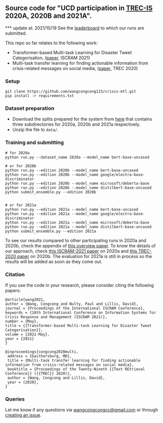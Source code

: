 ## Source code for "UCD participation in [TREC-IS](http://dcs.gla.ac.uk/~richardm/TREC_IS/) 2020A, 2020B and 2021A".

*** update at: 2021/10/19
See the [leaderboard](https://trecis.github.io/) to which our runs are submitted.

This repo so far relates to the following work:
- Transformer-based Multi-task Learning for Disaster Tweet Categorisation, ([paper](paper/ISCRAM_crisis_mtl.pdf), ISCRAM 2021)
- Multi-task transfer learning for finding actionable information from crisis-related messages on social media, ([paper](https://trec.nist.gov/pubs/trec29/papers/UCD-CS.IS.pdf), TREC 2020)


### Setup

```
git clone https://github.com/wangcongcong123/crisis-mtl.git
pip install -r requirements.txt
```

### Dataset preparation

- Download the splits prepared for the system from [here](https://drive.google.com/drive/folders/1phDaJMCk1TtAai-1NZZwlUpv8p2rhsAF?usp=sharing) that contains three subdirectories for 2020a, 2020b and 2021a respectively.
- Unzip the file to `data/`.

### Training and submitting

```
# for 2020a
python run.py --dataset_name 2020a --model_name bert-base-uncased

# or for 2020b
python run.py --edition 2020b --model_name bert-base-uncased
python run.py --edition 2020b --model_name google/electra-base-discriminator
python run.py --edition 2020b --model_name microsoft/deberta-base
python run.py --edition 2020b --model_name distilbert-base-uncased
python submit_ensemble.py --edition 2020b


# or for 2021a
python run.py --edition 2021a --model_name bert-base-uncased
python run.py --edition 2021a --model_name google/electra-base-discriminator
python run.py --edition 2021a --model_name microsoft/deberta-base
python run.py --edition 2021a --model_name distilbert-base-uncased
python submit_ensemble.py --edition 2021a
```

To see our results compared to other participating runs in 2020a and 2020b, check the appendix of [this overview paper](http://dcs.gla.ac.uk/~richardm/TREC_IS/2020/ISCRAM_2021_TREC_IS.pdf). To know the details of our approach, check [this ISCRAM-2021 paper](paper/ISCRAM_crisis_mtl.pdf) on 2020a and [this TREC-2020 paper](https://trec.nist.gov/pubs/trec29/papers/UCD-CS.IS.pdf) on 2020b. The evaluation for 2021a is still in process so the results will be added as soon as they come out.


### Citation

If you use the code in your research, please consider citing the following papers:

```
@article{wang2021,
author = {Wang, Congcong and Nulty, Paul and Lillis, David},
journal = {Proceedings of the International ISCRAM Conference},
keywords = {18th International Conference on Information Systems for Crisis Response and Management (ISCRAM 2021)},
number = {May},
title = {{Transformer-based Multi-task Learning for Disaster Tweet Categorisation}},
volume = {2021-May},
year = {2021}
}

@inproceedings{congcong2020multi,
 address = {Gaithersburg, MD},
 title = {Multi-task transfer learning for finding actionable information from crisis-related messages on social media},
 booktitle = {Proceedings of the Twenty-Nineth {{Text REtrieval Conference}} ({{TREC}} 2020)},
 author = {Wang, Congcong and Lillis, David},
 year = {2020},
}
```

### Queries

Let me know if any questions via [wangcongcongcc@gmail.com](wangcongcongcc@gmail.com) or through [creating an issue](https://github.com/wangcongcong123/crisis-mtl/issues).

